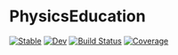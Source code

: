 # PhysicsEducation

[![Stable](https://img.shields.io/badge/docs-stable-blue.svg)](https://wwangnju.github.io/PhysicsEducation.jl/stable/)
[![Dev](https://img.shields.io/badge/docs-dev-blue.svg)](https://wwangnju.github.io/PhysicsEducation.jl/dev/)
[![Build Status](https://github.com/wwangnju/PhysicsEducation.jl/actions/workflows/CI.yml/badge.svg?branch=master)](https://github.com/wwangnju/PhysicsEducation.jl/actions/workflows/CI.yml?query=branch%3Amaster)
[![Coverage](https://codecov.io/gh/wwangnju/PhysicsEducation.jl/branch/master/graph/badge.svg)](https://codecov.io/gh/wwangnju/PhysicsEducation.jl)
